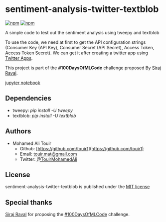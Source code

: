 # sentiment-analysis-twitter-textblob
[![npm](https://img.shields.io/badge/langage-Python-blue.svg?style=flat-square)](https://www.python.org/) [![npm](https://img.shields.io/npm/l/date-2.svg?style=flat-square)](https://github.com/touir1/Date2/blob/master/LICENSE)

A simple code to test out the sentiment analysis using tweepy and textblob

To use the code, we need at first to get the API configuration strings (Consumer Key (API Key), Consumer Secret (API Secret), Access Token, Access Token Secret). We can get it after creating a twitter app using [Twitter Apps](https://apps.twitter.com/).

This project is part of the <b>#100DaysOfMLCode</b> challenge proposed By [Siraj Raval](https://twitter.com/sirajraval).

[jupyter notebook](http://nbviewer.jupyter.org/github/touir1/sentiment-analysis-twitter-textblob/blob/master/twitterSentimentAnalysis.ipynb)

## Dependencies ##
* tweepy: _pip install -U tweepy_
* textblob: _pip install -U textblob_

## Authors ##

* Mohamed Ali Touir
  * Github: [https://github.com/touir1](https://github.com/touir1)
  * Email: [touir.mat@gmail.com](mailto:touir.mat@gmail.com)
  * Twitter: [@TouirMohamedAli](https://twitter.com/TouirMohamedAli)

## License ##

sentiment-analysis-twitter-textblob is published under the [MIT license](http://www.opensource.org/licenses/mit-license)

## Special thanks ##

[Siraj Raval](https://twitter.com/sirajraval) for proposing the [#100DaysOfMLCode](https://twitter.com/search?q=%23100DaysOfMLCode&src=tyah) challenge.
